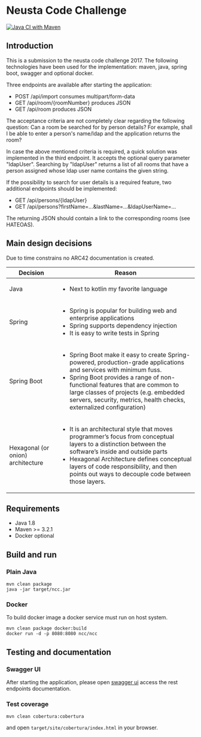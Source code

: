 # Neusta Code Challenge

[![Java CI with Maven](https://github.com/larmic/neusta-code-challange-java/actions/workflows/maven.yml/badge.svg)](https://github.com/larmic/neusta-code-challange-java/actions/workflows/maven.yml)

## Introduction

This is a submission to the neusta code challenge 2017. 
The following technologies have been used for the implementation: maven, java, spring boot, swagger and optional docker.

Three endpoints are available after starting the application:

* POST /api/import consumes multipart/form-data
* GET /api/room/{roomNumber} produces JSON
* GET /api/room produces JSON

The acceptance criteria are not completely clear regarding the following question:
Can a room be searched for by person details? 
For example, shall I be able to enter a person's name/ldap and the application returns the room?

In case the above mentioned criteria is required, a quick solution was implemented in the third endpoint.
It accepts the optional query parameter "ldapUser". 
Searching by "ldapUser" returns a list of all rooms that have a person assigned whose ldap user name contains the given string.
 
If the possibility to search for user details is a required feature, two additional endpoints should be implemented:
 
* GET /api/persons/{ldapUser} 
* GET /api/persons?firstName=...&lastName=...&ldapUserName=...

The returning JSON should contain a link to the corresponding rooms (see HATEOAS).

## Main design decisions

Due to time constrains no ARC42 documentation is created. 

| Decision | Reason |
| --- |---|
| Java | <ul><li>Next to kotlin my favorite language</li></ul>|
| Spring | <ul><li>Spring is popular for building web and enterprise applications</li><li>Spring supports dependency injection</li><li>It is easy to write tests in Spring</li></ul>  |
| Spring Boot | <ul><li>Spring Boot make it easy to create Spring-powered, production-grade applications and services with minimum fuss.</li><li>Spring Boot provides a range of non-functional features that are common to large classes of projects (e.g. embedded servers, security, metrics, health checks, externalized configuration)</li></ul>  |
| Hexagonal (or onion) architecture | <ul><li>It is an architectural style that moves programmer’s focus from conceptual layers to a distinction between the software’s inside and outside parts</li><li>Hexagonal Architecture defines conceptual layers of code responsibility, and then points out ways to decouple code between those layers.</li></ul> |

## Requirements

* Java 1.8
* Maven >= 3.2.1
* Docker optional

## Build and run

### Plain Java

```ssh
mvn clean package
java -jar target/ncc.jar
```

### Docker

To build docker image a docker service must run on host system.

```ssh
mvn clean package docker:build
docker run -d -p 8080:8080 ncc/ncc 
```

## Testing and documentation
 
### Swagger UI

After starting the application, please open [swagger ui](http://localhost:8080/) access the rest endpoints documentation.
 
### Test coverage

```ssh
mvn clean cobertura:cobertura
```

and open ```target/site/cobertura/index.html``` in your browser. 